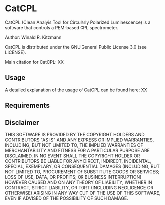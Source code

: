 # CatCPL
CatCPL (Clean Analyis Tool for Circularly Polarized Luminescence) is a software that controls a PEM-based CPL spectrometer.

Author: Winald R. Kitzmann

CatCPL is distributed under the GNU General Public License 3.0 (see LICENSE).

Main citation for CatCPL: XX

## Usage


A detailed explanation of the usage of CatCPL can be found here: XX

## Requirements

## Disclaimer

THIS SOFTWARE IS PROVIDED BY THE COPYRIGHT HOLDERS AND CONTRIBUTORS "AS IS" AND ANY EXPRESS OR IMPLIED WARRANTIES, INCLUDING, BUT NOT LIMITED TO, THE IMPLIED WARRANTIES OF MERCHANTABILITY AND FITNESS FOR A PARTICULAR PURPOSE ARE DISCLAIMED. IN NO EVENT SHALL THE COPYRIGHT HOLDER OR CONTRIBUTORS BE LIABLE FOR ANY DIRECT, INDIRECT, INCIDENTAL, SPECIAL, EXEMPLARY, OR CONSEQUENTIAL DAMAGES (INCLUDING, BUT NOT LIMITED TO, PROCUREMENT OF SUBSTITUTE GOODS OR SERVICES; LOSS OF USE, DATA, OR PROFITS; OR BUSINESS INTERRUPTION) HOWEVER CAUSED AND ON ANY THEORY OF LIABILITY, WHETHER IN CONTRACT, STRICT LIABILITY, OR TORT (INCLUDING NEGLIGENCE OR OTHERWISE) ARISING IN ANY WAY OUT OF THE USE OF THIS SOFTWARE, EVEN IF ADVISED OF THE POSSIBILITY OF SUCH DAMAGE.
